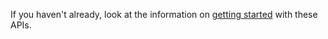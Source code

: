 If you haven't already, look at the information on [getting started](../../get-started/rest/basics.md) with these APIs.
